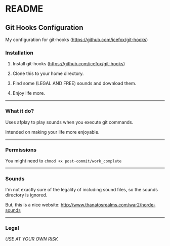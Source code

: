 # README

## Git Hooks Configuration

My configuration for git-hooks (https://github.com/icefox/git-hooks)

### Installation

1. Install git-hooks (<https://github.com/icefox/git-hooks>)

2. Clone this to your home directory.

3. Find some (LEGAL AND FREE) sounds and download them.

4. Enjoy life more.

---

### What it do?

Uses afplay to play sounds when you execute git commands.

Intended on making your life more enjoyable.

---

### Permissions

You might need to `chmod +x post-commit/work_complete`

---

### Sounds

I'm not exactly sure of the legality of including sound files, so the sounds directory is ignored.

But, this is a nice website:
<http://www.thanatosrealms.com/war2/horde-sounds>

---

### Legal

*USE AT YOUR OWN RISK*
